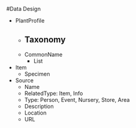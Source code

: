 #Data Design
- PlantProfile
  - Taxonomy
    - 
  - CommonName
    - List
- Item
  - Specimen
- Source
  - Name
  - RelatedType: Item, Info
  - Type: Person, Event, Nursery, Store, Area
  - Description
  - Location
  - URL